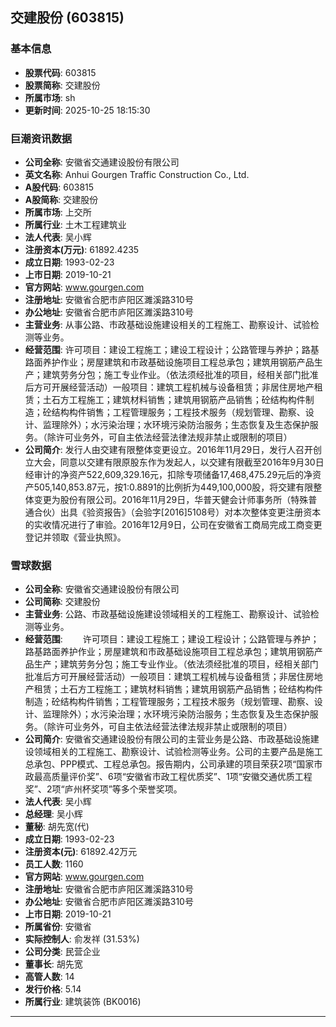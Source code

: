 ## 交建股份 (603815)

### 基本信息

- **股票代码**: 603815
- **股票简称**: 交建股份
- **所属市场**: sh
- **更新时间**: 2025-10-25 18:15:30

### 巨潮资讯数据

- **公司全称**: 安徽省交通建设股份有限公司
- **英文名称**: Anhui Gourgen Traffic Construction Co., Ltd.
- **A股代码**: 603815
- **A股简称**: 交建股份
- **所属市场**: 上交所
- **所属行业**: 土木工程建筑业
- **法人代表**: 吴小辉
- **注册资本(万元)**: 61892.4235
- **成立日期**: 1993-02-23
- **上市日期**: 2019-10-21
- **官方网站**: www.gourgen.com
- **注册地址**: 安徽省合肥市庐阳区濉溪路310号
- **办公地址**: 安徽省合肥市庐阳区濉溪路310号
- **主营业务**: 从事公路、市政基础设施建设相关的工程施工、勘察设计、试验检测等业务。
- **经营范围**: 许可项目：建设工程施工；建设工程设计；公路管理与养护；路基路面养护作业；房屋建筑和市政基础设施项目工程总承包；建筑用钢筋产品生产；建筑劳务分包；施工专业作业。（依法须经批准的项目，经相关部门批准后方可开展经营活动）一般项目：建筑工程机械与设备租赁；非居住房地产租赁；土石方工程施工；建筑材料销售；建筑用钢筋产品销售；砼结构构件制造；砼结构构件销售；工程管理服务；工程技术服务（规划管理、勘察、设计、监理除外）；水污染治理；水环境污染防治服务；生态恢复及生态保护服务。（除许可业务外，可自主依法经营法律法规非禁止或限制的项目）
- **公司简介**: 发行人由交建有限整体变更设立。2016年11月29日，发行人召开创立大会，同意以交建有限原股东作为发起人，以交建有限截至2016年9月30日经审计的净资产522,609,329.16元，扣除专项储备17,468,475.29元后的净资产505,140,853.87元，按1:0.8891的比例折为449,100,000股，将交建有限整体变更为股份有限公司。2016年11月29日，华普天健会计师事务所（特殊普通合伙）出具《验资报告》（会验字[2016]5108号）对本次整体变更注册资本的实收情况进行了审验。2016年12月9日，公司在安徽省工商局完成工商变更登记并领取《营业执照》。

### 雪球数据

- **公司全称**: 安徽省交通建设股份有限公司
- **公司简称**: 交建股份
- **主营业务**: 公路、市政基础设施建设领域相关的工程施工、勘察设计、试验检测等业务。
- **经营范围**: 　　许可项目：建设工程施工；建设工程设计；公路管理与养护；路基路面养护作业；房屋建筑和市政基础设施项目工程总承包；建筑用钢筋产品生产；建筑劳务分包；施工专业作业。（依法须经批准的项目，经相关部门批准后方可开展经营活动）一般项目：建筑工程机械与设备租赁；非居住房地产租赁；土石方工程施工；建筑材料销售；建筑用钢筋产品销售；砼结构构件制造；砼结构构件销售；工程管理服务；工程技术服务（规划管理、勘察、设计、监理除外）；水污染治理；水环境污染防治服务；生态恢复及生态保护服务。（除许可业务外，可自主依法经营法律法规非禁止或限制的项目）
- **公司简介**: 安徽省交通建设股份有限公司的主营业务是公路、市政基础设施建设领域相关的工程施工、勘察设计、试验检测等业务。公司的主要产品是施工总承包、PPP模式、工程总承包。报告期内，公司承建的项目荣获2项“国家市政最高质量评价奖”、6项“安徽省市政工程优质奖”、1项“安徽交通优质工程奖”、2项“庐州杯奖项”等多个荣誉奖项。
- **法人代表**: 吴小辉
- **总经理**: 吴小辉
- **董秘**: 胡先宽(代)
- **成立日期**: 1993-02-23
- **注册资本(元)**: 61892.42万元
- **员工人数**: 1160
- **官方网站**: www.gourgen.com
- **注册地址**: 安徽省合肥市庐阳区濉溪路310号
- **办公地址**: 安徽省合肥市庐阳区濉溪路310号
- **上市日期**: 2019-10-21
- **所属省份**: 安徽省
- **实际控制人**: 俞发祥 (31.53%)
- **公司分类**: 民营企业
- **董事长**: 胡先宽
- **高管人数**: 14
- **发行价格**: 5.14
- **所属行业**: 建筑装饰 (BK0016)

---